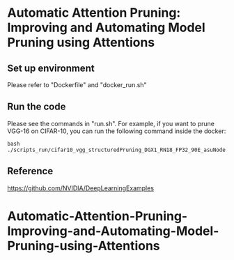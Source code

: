 # Automatic Attention Pruning: Improving and Automating Model Pruning using Attentions
## Set up environment
Please refer to "Dockerfile" and "docker_run.sh"

## Run the code
Please see the commands in "run.sh". For example, if you want to prune VGG-16 on CIFAR-10, you can run the following command inside the docker:
```
bash ./scripts_run/cifar10_vgg_structuredPruning_DGX1_RN18_FP32_90E_asuNode.sh
```

## Reference
https://github.com/NVIDIA/DeepLearningExamples
# Automatic-Attention-Pruning-Improving-and-Automating-Model-Pruning-using-Attentions
